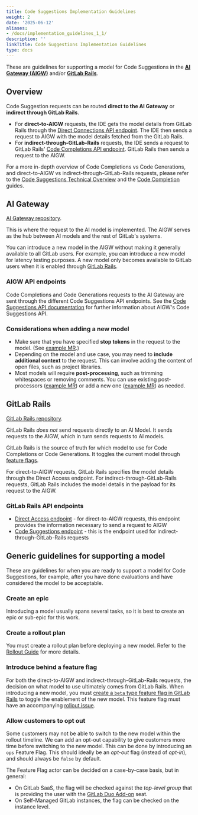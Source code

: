 ```yaml
---
title: Code Suggestions Implementation Guidelines
weight: 2
date: '2025-06-12'
aliases:
- /docs/implementation_guidelines_1_1/
description: ''
linkTitle: Code Suggestions Implementation Guidelines
type: docs
---
```


These are guidelines for supporting a model for Code Suggestions in the **[AI Gateway (AIGW)](#ai-gateway)**
and/or **[GitLab Rails](#gitlab-rails)**.

## Overview

Code Suggestion requests can be routed **direct to the AI Gateway** or **indirect through GitLab Rails**.

- For **direct-to-AIGW** requests, the IDE gets the model details from GitLab Rails through the
[Direct Connections API endpoint](https://docs.gitlab.com/ee/api/code_suggestions.html#fetch-direct-connection-information).
The IDE then sends a request to AIGW with the model details fetched from the GitLab Rails.
- For **indirect-through-GitLab-Rails** requests, the IDE sends a request to GitLab Rails'
[Code Completions API endpoint](https://docs.gitlab.com/ee/api/code_suggestions.html#generate-code-completions).
GitLab Rails then sends a request to the AIGW.

For a more in-depth overview of Code Completions vs Code Generations, and
direct-to-AIGW vs indirect-through-GitLab-Rails requests, please refer to the
[Code Suggestions Technical Overview](../engineering_overview.md#code-suggestions-technical-overview)
and the [Code Completion](../engineering_overview.md#code-completion) guides.

## AI Gateway

[AI Gateway repository](https://gitlab.com/gitlab-org/modelops/applied-ml/code-suggestions/ai-assist).

This is where the request to the AI model is implemented.
The AIGW serves as the hub between AI models and the rest of GitLab's systems.

You can introduce a new model in the AIGW without making it generally available to all GitLab users.
For example, you can introduce a new model for latency testing purposes. A new model only becomes
available to GitLab users when it is enabled through [GitLab Rails](#gitlab-rails).

### AIGW API endpoints

Code Completions and Code Generations requests to the AI Gateway are sent through the different Code Suggestions API endpoints. See the
[Code Suggestions API documentation](https://gitlab.com/gitlab-org/modelops/applied-ml/code-suggestions/ai-assist/-/blob/main/docs/api.md#code-suggestions) for
further information about AIGW's Code Suggestions API.

### Considerations when adding a new model

- Make sure that you have specified **stop tokens** in the request to the model. (See [example MR](https://gitlab.com/gitlab-org/modelops/applied-ml/code-suggestions/ai-assist/-/merge_requests/1298).)
- Depending on the model and use case, you may need to **include additional context** to the request. This can involve adding the content of open files, such as project libraries.
- Most models will require **post-processing**, such as trimming whitespaces or removing comments. You can use existing post-processors ([example MR](https://gitlab.com/gitlab-org/modelops/applied-ml/code-suggestions/ai-assist/-/merge_requests/1351/)) or add a new one ([example MR](https://gitlab.com/gitlab-org/modelops/applied-ml/code-suggestions/ai-assist/-/merge_requests/1470)) as needed.

## GitLab Rails

[GitLab Rails repository](https://gitlab.com/gitlab-org/gitlab/).

GitLab Rails _does not_ send requests directly to an AI Model. It sends requests to the AIGW, which in turn sends requests to AI models.

GitLab Rails is the source of truth for which model to use for Code Completions or Code Generations. It toggles the current model through [feature flags](#introduce-behind-a-feature-flag).

For direct-to-AIGW requests, GitLab Rails specifies the model details through the Direct Access endpoint.
For indirect-through-GitLab-Rails requests, GitLab Rails includes the model details in the payload for its request
to the AIGW.

### GitLab Rails API endpoints

- [Direct Access endpoint](https://docs.gitlab.com/ee/api/code_suggestions.html#fetch-direct-connection-information) -
for direct-to-AIGW requests, this endpoint provides the information necessary to send a request to AIGW
- [Code Suggestions endpoint](https://docs.gitlab.com/ee/api/code_suggestions.html#generate-code-completions) -
this is the endpoint used for indirect-through-GitLab-Rails requests

## Generic guidelines for supporting a model

These are guidelines for when you are ready to support a model for Code Suggestions,
for example, after you have done evaluations and have considered the model to be acceptable.

### Create an epic

Introducing a model usually spans several tasks, so it is best to create an epic or sub-epic for this work.

### Create a rollout plan

You must create a rollout plan before deploying a new model.
Refer to the [Rollout Guide](model_rollout_guide.md#create-a-rollout-plan) for more details.

### Introduce behind a feature flag

For both the direct-to-AIGW and indirect-through-GitLab-Rails requests, the decision on what model to use
ultimately comes from GitLab Rails. When introducing a new model, you must
[create a `beta` type feature flag in GitLab Rails](https://docs.gitlab.com/ee/development/feature_flags/)
to toggle the enablement of the new model. This feature flag must have an accompanying
[rollout issue](https://gitlab.com/gitlab-org/gitlab/-/blob/master/.gitlab/issue_templates/Feature%20Flag%20Roll%20Out.md).

### Allow customers to opt out

Some customers may not be able to switch to the new model within the rollout timeline.
We can add an opt-out capability to give customers more time before switching to the new model.
This can be done by introducing an `ops` Feature Flag.
This should ideally be an _opt-out_ flag (instead of _opt-in_), and should always be `false` by default.

The Feature Flag actor can be decided on a case-by-case basis, but in general:

- On GitLab SaaS, the flag will be checked against the _top-level group_ that is providing the user with the [GitLab Duo Add-on](https://docs.gitlab.com/ee/subscriptions/subscription-add-ons.html) seat.
- On Self-Managed GitLab instances, the flag can be checked on the instance level.
